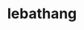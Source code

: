 ---
title: lebathang
github: https://github.com/lebathang
mode: dark
transition: 1s
score: 78.4
archetype:
- ASCII Art
- Little Bit of Everything
---